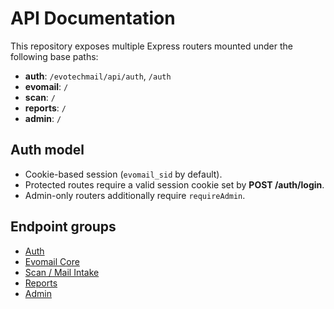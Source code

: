 # API Documentation

This repository exposes multiple Express routers mounted under the following base paths:

- **auth**: `/evotechmail/api/auth`, `/auth`
- **evomail**: `/`
- **scan**: `/`
- **reports**: `/`
- **admin**: `/`

## Auth model
- Cookie-based session (`evomail_sid` by default).
- Protected routes require a valid session cookie set by **POST /auth/login**.
- Admin-only routers additionally require `requireAdmin`.

## Endpoint groups
- [Auth](endpoints/auth.md)
- [Evomail Core](endpoints/evomail-core.md)
- [Scan / Mail Intake](endpoints/scan-mail-intake.md)
- [Reports](endpoints/reports.md)
- [Admin](endpoints/admin.md)